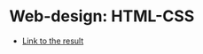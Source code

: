 # Web-design: HTML-CSS

- [Link to the result](https://zahoruiko.github.io/HW-220808-Login-Form-HTML-CSS/)
